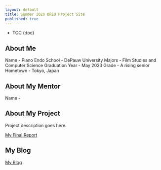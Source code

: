 ```yaml
---
layout: default
title: Summer 2020 DREU Project Site
published: true
---
```


* TOC
{:toc}

## About Me

Name - Piano Endo
School - DePauw University
Majors - Film Studies and Computer Science
Graduation Year - May 2023
Grade - A rising senior
Hometown - Tokyo, Japan

## About My Mentor

Name - 

## About My Project

Project description goes here.

[My Final Report](files/finalreport.pdf)

## My Blog

[My Blog](blog.html)
